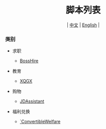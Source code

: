 <div align="center">
<h1>脚本列表</h1>
<p> | <a href='https://github.com/stermso/AutoX'>中文</a> | <a href='https://github.com/stermso/AutoX/blob/main/Docs/README-EN.md'>English</a> | </p>
</div>

### 类别

* 求职
  * <a href='https://github.com/stermso/AutoX/blob/BossHire/boss.js'>BossHire </a>

* 教育
  * <a href='https://github.com/stermso/AutoX/blob/XQGX/xuexiQG.js'>XQGX </a>

* 购物
  * <a href='https://github.com/stermso/AutoX/blob/JDAssistant/JDAssistant.js'>JDAssistant </a>

* 福利兑换
  * <a href='https://github.com/stermso/AutoX/blob/ConvertibleWelfare/JDBeanOfDog.js'>`ConvertibleWelfare </a>
